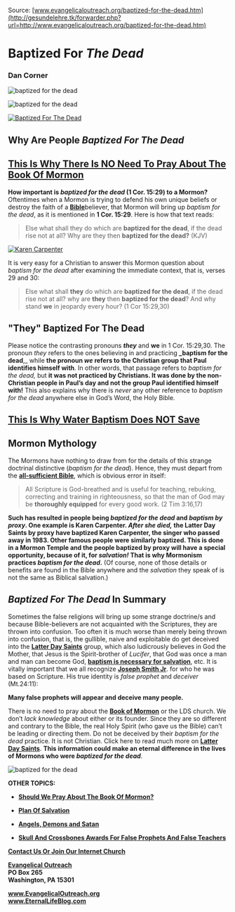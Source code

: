 <!--t Baptized For The Dead t-->
<!--d  d-->

Source: [www.evangelicaloutreach.org/baptized-for-the-dead.htm](http://gesundelehre.tk/forwarder.php?url=http://www.evangelicaloutreach.org/baptized-for-the-dead.htm)

# Baptized For _The Dead_

### Dan Corner


![baptized for the dead](../../files/pictures/evangelical-baptized-for-the-dead.jpg)

![baptized for the dead](../../files/pictures/a-colorb.gif)

[![Baptized For The Dead](../s7.addthis.com/static/btn/v2/lg-share-en.gif)](http://www.addthis.com/bookmark.php?v=250&username=xa-4ce723c86d857fe0)



## Why Are People _Baptized For The Dead_

## [This Is Why There Is NO Need To Pray About The Book Of Mormon](http://gesundelehre.tk/forwarder.php?url=http://www.evangelicaloutreach.org/book-of-mormon.htm)

**How important is _baptized for the dead_ (1 Cor. 15:29) to a Mormon?** Oftentimes when a Mormon is trying to defend his own unique beliefs or destroy the faith of a [**Bible**](http://gesundelehre.tk/forwarder.php?url=http://www.evangelicaloutreach.org/bible.html)believer, that Mormon will bring up _baptism for the dead_, as it is mentioned in **1 Cor. 15:29**\. Here is how that text reads:

> Else what shall they do which are **baptized for the dead**, if the dead rise not at all? Why are they then **baptized for the dead?** (KJV)

[![Karen Carpenter](../../files/pictures/karen-carpenter.jpg "Karen Carpenter was baptized for the dead by Mormonism via baptism by proxy.")](http://gesundelehre.tk/forwarder.php?url=http://www.evangelicaloutreach.org/mormon.html)

It is very easy for a Christian to answer this Mormon question about _baptism for the dead_ after examining the immediate context, that is, verses 29 and 30:

> Else what shall **they** do which are **baptized for the dead**, if the dead rise not at all? why are **they** then **baptized for the dead**? And why stand **we** in jeopardy every hour? (1 Cor 15:29,30)


## "They" Baptized For The Dead

Please notice the contrasting pronouns **_they_** and **we** in 1 Cor. 15:29,30\. The pronoun _they_ refers to the ones believing in and practicing **_baptism for the dead**,_ while **the pronoun _we_ refers to the Christian group that Paul identifies himself with**. In other words, that passage refers to _baptism for the dead,_ but **it was not practiced by Christians. It was done by the non-Christian people in Paul’s day and not the group Paul identified himself with!** This also explains why there is _never_ any other reference to _baptism for the dead_ anywhere else in God’s Word, the Holy Bible.

## [This Is Why Water Baptism Does NOT Save](http://gesundelehre.tk/forwarder.php?url=http://www.evangelicaloutreach.org/baptism.html)


## Mormon Mythology

The Mormons have nothing to draw from for the details of this strange doctrinal distinctive (_baptism for the dead_). Hence, they must depart from the **[all-sufficient Bible](http://gesundelehre.tk/forwarder.php?url=http://www.evangelicaloutreach.org/bible.html)**, which is obvious error in itself:

> All Scripture is God-breathed and is useful for teaching, rebuking, correcting and training in righteousness, so that the man of God may be **thoroughly equipped** for every good work. (2 Tim 3:16,17)

**Such has resulted in people being _baptized for the dead_ and _baptism by proxy_. One example is Karen Carpenter. _After she died,_ the Latter Day Saints by proxy have baptized Karen Carpenter, the singer who passed away in 1983. Other famous people were similarly baptized. This is done in a Mormon Temple and the people baptized by proxy will have a special opportunity, because of it, for _salvation!_ That is why Mormonism practices _baptism for the dead_.** (Of course, none of those details or benefits are found in the Bible anywhere and the _salvation_ they speak of is not the same as Biblical salvation.)


## _Baptized For The Dead_ In Summary

Sometimes the false religions will bring up some strange doctrine/s and because Bible-believers are not acquainted with the Scriptures, they are thrown into confusion. Too often it is much worse than merely being thrown into confusion, that is, the gullible, naive and exploitable do get deceived into the [**Latter Day Saints**](http://gesundelehre.tk/forwarder.php?url=http://www.evangelicaloutreach.org/mormon.html) group, which also ludicrously believes in God the Mother, that Jesus is the Spirit-brother of _Lucifer_, that God was once a man and man can become God, [**baptism is necessary for salvation**](http://gesundelehre.tk/forwarder.php?url=http://www.evangelicaloutreach.org/baptism.html), etc. It is vitally important that we all recognize [**Joseph Smith Jr**](http://gesundelehre.tk/forwarder.php?url=http://www.evangelicaloutreach.org/mormons.html). for who he was based on Scripture. His true identity is _false prophet_ and _deceiver_ (Mt.24:11):

 **Many false prophets will appear and deceive many people.**

There is no need to pray about the [**Book of Mormon**](http://gesundelehre.tk/forwarder.php?url=http://www.evangelicaloutreach.org/book-of-mormon-1.html) or the LDS church. We don’t _lack knowledge_ about either or its founder. Since they are so different and contrary to the Bible, the real Holy Spirit (who gave us the Bible) can’t be leading or directing them. Do not be deceived by their _baptism for the dead_ practice. It is not Christian. Click here to read much more on [**Latter Day Saints**](http://gesundelehre.tk/forwarder.php?url=http://www.evangelicaloutreach.org/mormon.html). **This information could make an eternal difference in the lives of Mormons who were _baptized for the dead_**.

![baptized for the dead](../../files/pictures/a-colorb.gif)

**OTHER TOPICS:**

- **[Should We Pray About The Book Of Mormon?](http://gesundelehre.tk/forwarder.php?url=http://www.evangelicaloutreach.org/book-of-mormon.htm)**

- **[Plan Of Salvation](http://gesundelehre.tk/forwarder.php?url=http://www.evangelicaloutreach.org/plan-of-salvation.html)**

- **[Angels, Demons and Satan](http://gesundelehre.tk/forwarder.php?url=http://www.evangelicaloutreach.org/angels.html)**

- **[Skull And Crossbones Awards For False Prophets And False Teachers](http://gesundelehre.tk/forwarder.php?url=http://www.evangelicaloutreach.org/Skull_And_Crossbones.html)**

[**Contact Us Or Join Our Internet Church**](http://gesundelehre.tk/forwarder.php?url=http://www.evangelicaloutreach.org/contact.html)

**[Evangelical Outreach](http://gesundelehre.tk/forwarder.php?url=http://www.evangelicaloutreach.org/index.html)**  
**PO Box 265**  
**Washington, PA 15301**

**www.EvangelicalOutreach.org**  
**www.EternalLifeBlog.com**